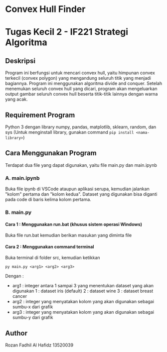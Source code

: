 # Convex Hull Finder
# Tugas Kecil 2 - IF221 Strategi Algoritma

## Deskripsi
Program ini berfungsi untuk mencari convex hull, yaitu himpunan convex terkecil (convex polygon) yang mengandung seluruh titik yang menjadi bagiannya. Program ini menggunakan algoritma divide and conquer. Setelah menemukan seluruh convex hull yang dicari, program akan mengeluarkan output gambar seluruh convex hull beserta titik-titik lainnya dengan warna yang acak.

## Requirement Program
Python 3 dengan library numpy, pandas, matplotlib, sklearn, random, dan sys
(Untuk menginstall library, gunakan command `pip install <nama-library>`)

## Cara Menggunakan Program
Terdapat dua file yang dapat digunakan, yaitu file main.py dan main.ipynb

### A. main.ipynb
Buka file ipynb di VSCode ataupun aplikasi serupa, kemudian jalankan "kolom" pertama dan "kolom kedua". Dataset yang digunakan bisa diganti pada code di baris kelima kolom pertama.

### B. main.py

#### Cara 1 : Menggunakan run.bat (khusus sistem operasi Windows)
Buka file run.bat kemudian berikan masukan yang diminta file

#### Cara 2 : Menggunakan command terminal
Buka terminal di folder src, kemudian ketikkan
```
py main.py <arg1> <arg2> <arg3>
```
Dengan :
- arg1 : integer antara 1 sampai 3 yang menentukan dataset yang akan digunakan
    1 : dataset iris (default)
    2 : dataset wine
    3 : dataset breast cancer
- arg2 : integer yang menyatakan kolom yang akan digunakan sebagai sumbu-x dari grafik
- arg3 : integer yang menyatakan kolom yang akan digunakan sebagai sumbu-y dari grafik


## Author
Rozan Fadhil Al Hafidz
13520039

